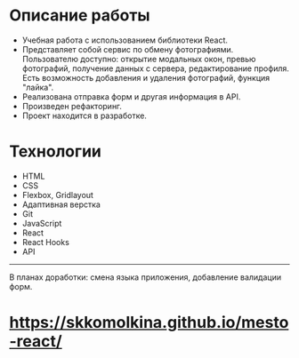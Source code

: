 # Описание работы

* Учебная работа с использованием библиотеки React. 
* Представляет собой сервис по обмену фотографиями. Пользователю доступно: открытие модальных окон, превью фотографий, получение данных с сервера, редактирование профиля. Есть возможность добавления и удаления фотографий, функция "лайка".
* Реализована отправка форм и другая информация в API.
* Произведен рефакторинг.
* Проект находится в разработке.

# Технологии 

* HTML
* CSS
* Flexbox, Gridlayout
* Адаптивная верстка
* Git
* JavaScript
* React
* React Hooks
* API

-------

В планах доработки: смена языка приложения, добавление валидации форм.

# https://skkomolkina.github.io/mesto-react/
